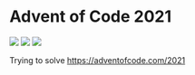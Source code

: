 # Advent of Code 2021

![](https://img.shields.io/badge/day%20📅-23-blue)
![](https://img.shields.io/badge/stars%20⭐-29-yellow)
![](https://img.shields.io/badge/days%20completed-13-red)

Trying to solve https://adventofcode.com/2021
